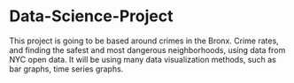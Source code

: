 # Data-Science-Project
This project is going to be based around crimes in the Bronx. Crime rates, and finding the safest and most dangerous neighborhoods, using data from NYC open data. It will be using many data visualization methods, such as bar graphs, time series graphs.
